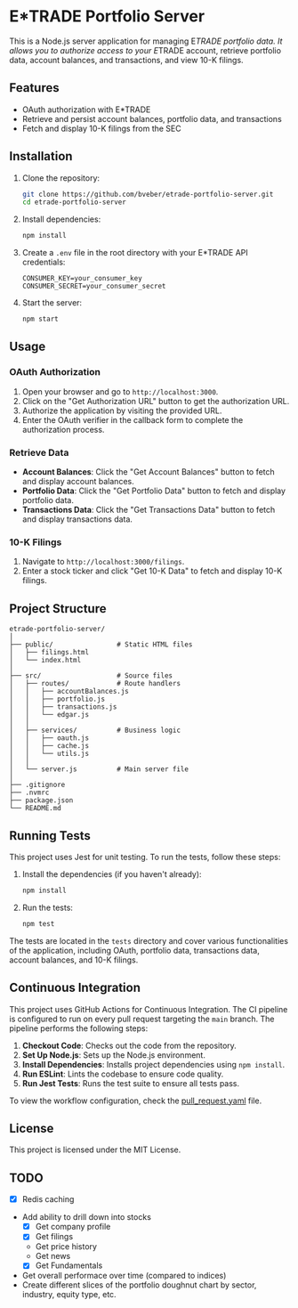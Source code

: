 # E*TRADE Portfolio Server

This is a Node.js server application for managing E*TRADE portfolio data. It allows you to authorize access to your E*TRADE account, retrieve portfolio data, account balances, and transactions, and view 10-K filings.

## Features

- OAuth authorization with E*TRADE
- Retrieve and persist account balances, portfolio data, and transactions
- Fetch and display 10-K filings from the SEC

## Installation

1. Clone the repository:
    ```bash
    git clone https://github.com/bveber/etrade-portfolio-server.git
    cd etrade-portfolio-server
    ```

2. Install dependencies:
    ```bash
    npm install
    ```

3. Create a `.env` file in the root directory with your E*TRADE API credentials:
    ```env
    CONSUMER_KEY=your_consumer_key
    CONSUMER_SECRET=your_consumer_secret
    ```

4. Start the server:
    ```bash
    npm start
    ```

## Usage

### OAuth Authorization

1. Open your browser and go to `http://localhost:3000`.
2. Click on the "Get Authorization URL" button to get the authorization URL.
3. Authorize the application by visiting the provided URL.
4. Enter the OAuth verifier in the callback form to complete the authorization process.

### Retrieve Data

- **Account Balances**: Click the "Get Account Balances" button to fetch and display account balances.
- **Portfolio Data**: Click the "Get Portfolio Data" button to fetch and display portfolio data.
- **Transactions Data**: Click the "Get Transactions Data" button to fetch and display transactions data.

### 10-K Filings

1. Navigate to `http://localhost:3000/filings`.
2. Enter a stock ticker and click "Get 10-K Data" to fetch and display 10-K filings.

## Project Structure

```plaintext
etrade-portfolio-server/
│
├── public/                # Static HTML files
│   ├── filings.html
│   └── index.html
│
├── src/                   # Source files
│   ├── routes/            # Route handlers
│   │   ├── accountBalances.js
│   │   ├── portfolio.js
│   │   ├── transactions.js
│   │   └── edgar.js
│   │
│   ├── services/          # Business logic
│   │   ├── oauth.js
│   │   ├── cache.js
│   │   └── utils.js
│   │
│   └── server.js          # Main server file
│
├── .gitignore
├── .nvmrc
├── package.json
└── README.md
```

## Running Tests

This project uses Jest for unit testing. To run the tests, follow these steps:

1. Install the dependencies (if you haven't already):
    ```bash
    npm install
    ```

2. Run the tests:
    ```bash
    npm test
    ```

The tests are located in the `tests` directory and cover various functionalities of the application, including OAuth, portfolio data, transactions data, account balances, and 10-K filings.

## Continuous Integration

This project uses GitHub Actions for Continuous Integration. The CI pipeline is configured to run on every pull request targeting the `main` branch. The pipeline performs the following steps:

1. **Checkout Code**: Checks out the code from the repository.
2. **Set Up Node.js**: Sets up the Node.js environment.
3. **Install Dependencies**: Installs project dependencies using `npm install`.
4. **Run ESLint**: Lints the codebase to ensure code quality.
5. **Run Jest Tests**: Runs the test suite to ensure all tests pass.

To view the workflow configuration, check the [pull_request.yaml](.github/workflows/pull_request.yaml) file.

## License

This project is licensed under the MIT License.

## TODO

- [x] Redis caching
- Add ability to drill down into stocks
    - [x] Get company profile
    - [x] Get filings
    - Get price history
    - Get news
    - [x] Get Fundamentals
- Get overall performace over time (compared to indices)
- Create different slices of the portfolio doughnut chart by sector, industry, equity type, etc.
